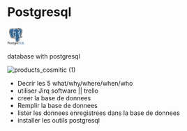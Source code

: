 # Postgresql
<p align="left"> <a href="https://www.postgresql.org" target="_blank" rel="noreferrer"> <img src="https://raw.githubusercontent.com/devicons/devicon/master/icons/postgresql/postgresql-original-wordmark.svg" alt="postgresql" width="40" height="40"/> </a> </p>
 database with postgresql

![products_cosmitic (1)](https://user-images.githubusercontent.com/102997226/170519476-719cdddc-75db-4c77-94bb-3c129de2519f.png)

<ul>
<li> Decrir les 5 what/why/where/when/who</li>
  <li>utiliser Jirq software || trello </li>
  <li>creer la base de donnees</li>
  <li>Remplir la base de donnees</li>
  <li>lister les donnees enregistrees dans la base de donnees </li>
  <li>installer les outils postgresql</li>
  


</ul>
